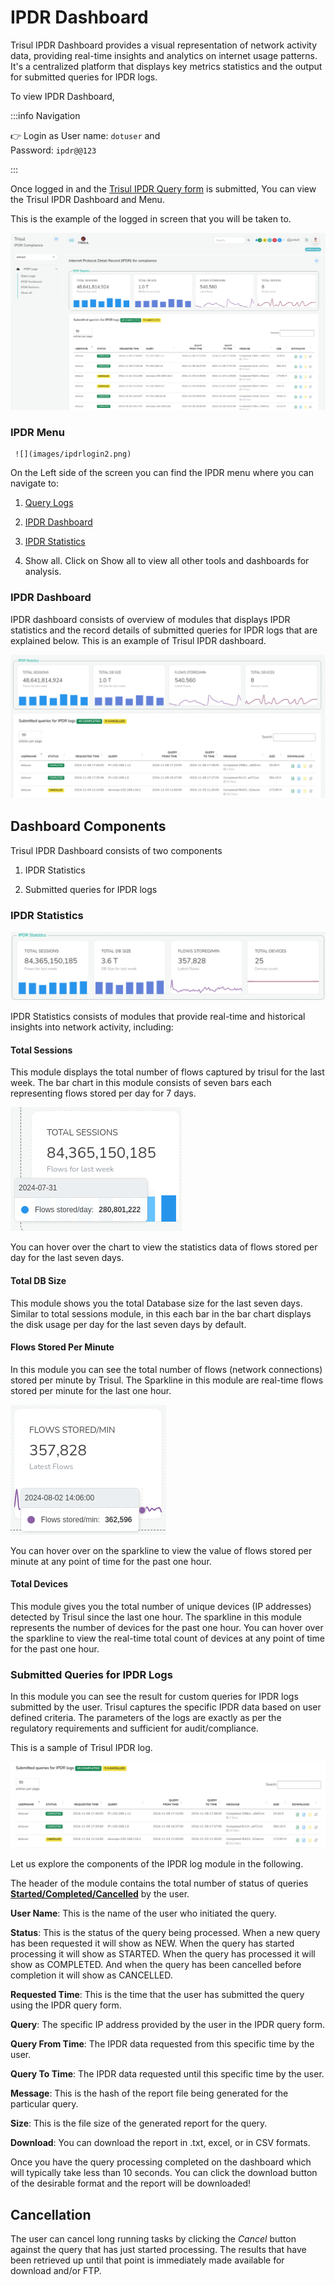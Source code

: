# IPDR Dashboard

Trisul IPDR Dashboard provides a visual representation of network activity data, providing real-time insights and analytics on internet usage patterns. It's a centralized platform that displays key metrics statistics and the output for submitted queries for IPDR logs. 

To view IPDR Dashboard,

:::info Navigation

:point_right: Login as User name: `dotuser` and  
Password: `ipdr@@123`

:::

Once logged in and the [Trisul IPDR Query form](submit-queries) is submitted, You can view the Trisul IPDR Dashboard and Menu.

This is the example of the logged in screen that you will be taken to.

   ![](images/ipdrpagelogin.png)

### IPDR Menu

     ![](images/ipdrlogin2.png)

   On the Left side of the screen you can find the IPDR menu where you can navigate to:

1) [Query Logs](submit-queries)

2) [IPDR Dashboard](/docs/ipdr/ipdrdashboard#ipdr-dashboard-1)

3) [IPDR Statistics](ipdrstatistics)

4) Show all. Click on Show all to view all other tools and dashboards for analysis.

### IPDR Dashboard

IPDR dashboard consists of overview of modules that displays IPDR statistics and the record details of submitted queries for IPDR logs that are explained below. This is an example of Trisul IPDR dashboard.

![](images/ipdrpagelogin1.png)

## Dashboard Components

Trisul IPDR Dashboard consists of two components

1) IPDR Statistics

2) Submitted queries for IPDR logs

### IPDR Statistics

![](images/ipdrstatistics.png)

IPDR Statistics consists of modules that provide real-time and historical insights into network activity, including:

#### Total Sessions

This module displays the total number of flows captured by trisul for the last week. The bar chart in this module consists of seven bars each representing flows stored per day for 7 days. 

![](images/totalsessions.png)

You can hover over the chart to view the statistics data of flows stored per day for the last seven days.

#### Total DB Size

This module shows you the total Database size for the last seven days. Similar to total sessions module, in this each bar in the bar chart displays the disk usage per day for the last seven days by default.

#### Flows Stored Per Minute

In this module you can see the total number of flows (network connections) stored per minute by Trisul. The Sparkline in this module are real-time flows stored per minute for the last one hour. 

![](images/flowsstoredperminute.png)

You can hover over on the sparkline to view the value of flows stored per minute at any point of time for the past one hour.

#### Total Devices

This module gives you the total number of unique devices (IP addresses) detected by Trisul since the last one hour. The sparkline in this module represents the number of devices for the past one hour. You can hover over the sparkline to view the real-time total count of devices at any point of time for the past one hour.

### Submitted Queries for IPDR Logs

In this module you can see the result for custom queries for IPDR logs submitted by the user. Trisul captures the specific IPDR data  based on user defined criteria. The parameters of the logs are exactly as per the regulatory requirements and sufficient for audit/compliance.

This is a sample of Trisul IPDR log.

![](images/ipdrpagelogin2.png)

Let us explore the components of the IPDR log module in the following.

The header of the module contains the total number of status of queries [**Started/Completed/Cancelled**](/docs/ipdr/ipdrui#query-summary) by the user.

**User Name**: This is the name of the user who initiated the query.

**Status**: This is the status of the query being processed. When a new query has been requested it will show as NEW. When the query has started processing it will show as STARTED. When the query has processed it will show as COMPLETED. And when the query has been cancelled before completion it will show as CANCELLED.

**Requested Time**: This is the time that the user has submitted the query using the IPDR query form.

**Query**: The specific IP address provided by the user in the IPDR query form.

**Query From Time**: The IPDR data requested from this specific time by the user.

**Query To Time**: The IPDR data requested until this specific time by the user.

**Message**: This is the hash of the report file being generated for the particular query.

**Size**: This is the file size of the generated report for the query.

**Download**: You can download the report in .txt, excel, or in CSV formats.

Once you have the query processing completed on the dashboard which will typically take less than 10 seconds. You can click the download button of the desirable format and the report will be downloaded!

## Cancellation

The user can cancel long running tasks by clicking the *Cancel* button against the query that has just started processing. The results that have been retrieved up until that point is immediately made available for download and/or FTP.
